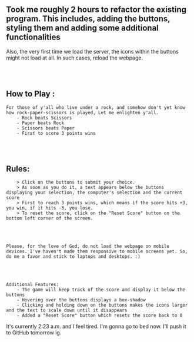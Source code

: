 ## Took me roughly 2 hours to refactor the existing program. This includes, adding the buttons, styling them and adding some additional functionalities

Also, the very first time we load the server, the icons within the buttons might not load at all. In such cases, reload the webpage.

<br><br>

## How to Play : 
    For those of y'all who live under a rock, and somehow don't yet know how rock-paper-scissors is played, Let me enlighten y'all.
        - Rock beats Scissors
        - Paper beats Rock
        - Scissors beats Paper
        - First to score 3 points wins

<br><br>

## Rules:
        > Click on the buttons to submit your choice. 
        > As soon as you do it, a text appears below the buttons displaying your selection, the computer's selection and the current score
        > First to reach 3 points wins, which means if the score hits +3, you win, if it hits -3, you lose.
        > To reset the score, click on the "Reset Score" button on the bottom left corner of the screen.

<br><br>

`Please, for the love of God, do not load the webpage on mobile devices. I've haven't made them responsive to mobile screens yet. So, do me a favor and stick to laptops and desktops. :)`

<br><br>

    Additional Features: 
        - The game will keep track of the score and display it below the buttons
        - Hovering over the buttons displays a box-shadow
        - Clicking and holding down on the buttons makes the icons larger and the text to scale down until it disappears
        - Added a "Reset Score" button which resets the score back to 0

It's currently 2:23 a.m. and I feel tired. I'm gonna go to bed now. I'll push it to GitHub tomorrow ig.
